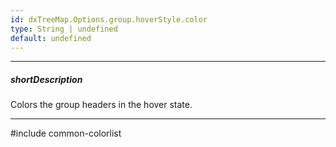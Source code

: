 ```yaml
---
id: dxTreeMap.Options.group.hoverStyle.color
type: String | undefined
default: undefined
---
```

---
##### shortDescription
Colors the group headers in the hover state.

---
#include common-colorlist
